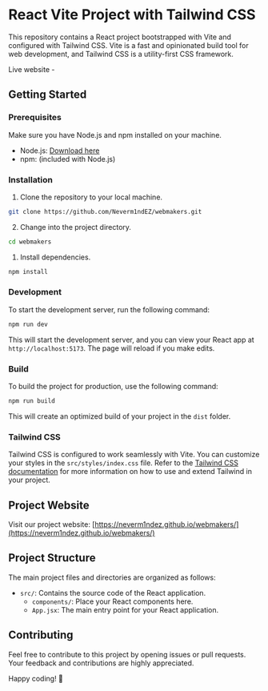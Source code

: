 # React Vite Project with Tailwind CSS

This repository contains a React project bootstrapped with Vite and configured
with Tailwind CSS. Vite is a fast and opinionated build tool for web
development, and Tailwind CSS is a utility-first CSS framework.

Live website -

## Getting Started

### Prerequisites

Make sure you have Node.js and npm installed on your machine.

- Node.js: [Download here](https://nodejs.org/)
- npm: (included with Node.js)

### Installation

1. Clone the repository to your local machine.

```bash
git clone https://github.com/Neverm1ndEZ/webmakers.git
```

2. Change into the project directory.

```bash
cd webmakers
```

1. Install dependencies.

```bash
npm install
```

### Development

To start the development server, run the following command:

```bash
npm run dev
```

This will start the development server, and you can view your React app at
`http://localhost:5173`. The page will reload if you make edits.

### Build

To build the project for production, use the following command:

```bash
npm run build
```

This will create an optimized build of your project in the `dist` folder.

### Tailwind CSS

Tailwind CSS is configured to work seamlessly with Vite. You can customize your
styles in the `src/styles/index.css` file. Refer to the
[Tailwind CSS documentation](https://tailwindcss.com/docs) for more information
on how to use and extend Tailwind in your project.

## Project Website

Visit our project website:
[https://neverm1ndez.github.io/webmakers/](https://neverm1ndez.github.io/webmakers/)

## Project Structure

The main project files and directories are organized as follows:

- `src/`: Contains the source code of the React application.
  - `components/`: Place your React components here.
  - `App.jsx`: The main entry point for your React application.

## Contributing

Feel free to contribute to this project by opening issues or pull requests. Your
feedback and contributions are highly appreciated.

Happy coding! 🚀
